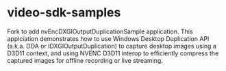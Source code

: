 # video-sdk-samples
Fork to add nvEncDXGIOutputDuplicationSample application. This applciation demonstrates how to use Windows Desktop Duplication API (a.k.a. DDA or IDXGIOutputDuplication) to capture desktop images using a D3D11 context, and using NVENC D3D11 interop to efficiently compress the captured images for offline recording or live streaming.

